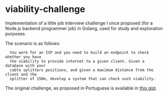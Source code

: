 # viability-challenge

Implementation of a little job interview challenge I once proposed (for a Node.js backend programmer job)
in Golang, used for study and exploration purposes.

The scenario is as follows:

```
  You work for an ISP and you need to build an endpoint to check whether you have
  the viability to provide internet to a given client. Given a database with your
  cable splitters positions, and given a maximum distance from the client and the
  splitter of 150m, develop a system that can check such viability.
```

The original challenge, as proposed in Portuguese is available in [this gist](https://gist.github.com/ProFL/dccace0908c0866d16607c2ea86112ab).
